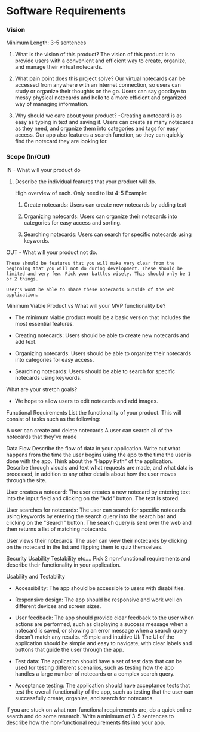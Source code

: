 # Software Requirements


### Vision
Minimum Length: 3-5 sentences

1. What is the vision of this product?
The vision of this product is to provide users with a convenient and efficient way to create, organize, and manage their virtual notecards.


2. What pain point does this project solve?
Our virtual notecards can be accessed from anywhere with an internet connection, so users can study or organize their thoughts on the go. Users can say goodbye to messy physical notecards and hello to a more efficient and organized way of managing information. 

3. Why should we care about your product?
-Creating a notecard is as easy as typing in text and saving it. Users can create as many notecards as they need, and organize them into categories and tags for easy access. Our app also features a search function, so they can quickly find the notecard they are looking for.


### Scope (In/Out)

IN - What will your product do

1. Describe the individual features that your product will do.

    High overview of each. Only need to list 4-5
    Example:

    1. Create notecards: Users can create new notecards by adding text

    2. Organizing notecards: Users can organize their notecards into categories for easy access and sorting.

    3. Searching notecards: Users can search for specific notecards using keywords.

OUT - What will your product not do.

    These should be features that you will make very clear from the beginning that you will not do during development. These should be limited and very few. Pick your battles wisely. This should only be 1 or 2 things. 
    
    User's wont be able to share these notecards outside of the web application. 


Minimum Viable Product vs
What will your MVP functionality be?

- The minimum viable product would be a basic version that includes the most essential features. 

- Creating notecards: Users should be able to create new notecards and add text.

- Organizing notecards: Users should be able to organize their notecards into categories for easy access. 

- Searching notecards: Users should be able to search for specific notecards using keywords.

What are your stretch goals?

- We hope to allow users to edit notecards and add images. 

Functional Requirements
List the functionality of your product. This will consist of tasks such as the following:

A user can create and delete notecards
A user can search all of the notecards that they've made

Data Flow
Describe the flow of data in your application. Write out what happens from the time the user begins using the app to the time the user is done with the app. Think about the “Happy Path” of the application. Describe through visuals and text what requests are made, and what data is processed, in addition to any other details about how the user moves through the site.


User creates a notecard: The user creates a new notecard by entering text into the input field and clicking on the "Add" button. The text is stored. 


User searches for notecards: The user can search for specific notecards using keywords by entering the search query into the search bar and clicking on the "Search" button. The search query is sent over the web and then returns a list of matching notecards.

User views their notecards: The user can view their notecards by clicking on the notecard in the list and flipping them to quiz themselves.


Security
Usability
Testability
etc….
Pick 2 non-functional requirements and describe their functionality in your application.

Usability and Testablilty 

- Accessibility: The app should be accessible to users with disabilities.
- Responsive design: The app should be responsive and work well on different devices and screen sizes.
- User feedback: The app should provide clear feedback to the user when actions are performed, such as displaying a success message when a notecard is saved, or showing an error message when a search query doesn't match any results.
-Simple and intuitive UI: The UI of the application should be simple and easy to navigate, with clear labels and buttons that guide the user through the app.

- Test data: The application should have a set of test data that can be used for testing different scenarios, such as testing how the app handles a large number of notecards or a complex search query.
- Acceptance testing: The application should have acceptance tests that test the overall functionality of the app, such as testing that the user can successfully create, organize, and search for notecards.

If you are stuck on what non-functional requirements are, do a quick online search and do some research. Write a minimum of 3-5 sentences to describe how the non-functional requirements fits into your app.
